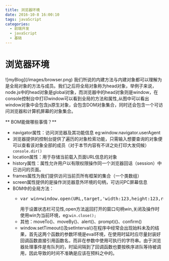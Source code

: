 ```yaml
---
title: 浏览器环境
date: 2016-10-8 16:00:10
tags: javaScript
categories:
  - 前端开发
  - javaScript
  - 基础
---
```


# 浏览器环境

<div style="display:inline-block;">![myBlog](/images/browser.png)</div>
我们所说的内建方法与内建对象都可以理解为是全局对象的方法与成员。我们之后将全局对象称为head对象，举例子来说，node.js中的head对象是global对象，而浏览器中的head对象则是window，在console控制台中打印window可以看到全局的方法和属性,从图中可以看出window对象中会包含js原生对象，会包含DOM对象集合，同时还会包含一个可访问浏览器和计算机屏幕的对象集合。

** BOM能做哪些事情？**
*  navigator属性：访问浏览器及其功能信息 eg:window.navigator.userAgent  
*  浏览器提供的控制台提供了遍历的对象检索功能，只需输入想要查询的对象便可以查看该对象全部的成员（对于本节内容有不详之处打印大发伺候）<code>console.dir()</code>
*  location属性：用于存储当前载入页面URL信息的对象
*  history属性：属性允许用户以有限权限操作同一个浏览器回话（session）中已访问的页面。
*  frames属性为我们提供访问当前页所有框架的集合（一个类数组）
*  screen属性提供的是操作浏览器意外环境的句柄，可访问PC屏幕信息
*  BOM中的全局方法：
   -  <pre>var win=window.open(URL,target,'width:123,height:123,resizable:yes,status:no')//status</pre>用于设置状态栏可见性,open方法返回打开的窗口句柄win,关闭及操作时使用win为当前环境，eg:<code>win.close();</code>
   -  其他：moveTo()、moveBy()、alert()、prompt)()、confirm()
   -  window.setTimeout()及setInterval()在程序中经常会出现始料未及的结果，首先这两个函数的参数环境是eval环境，在使用时延时应尽量封装好回调函数直接引用函数名，而非在参数中使用可执行的字符串。由于浏览器处理事件是有队列的，时延间隔到了回调函数也要按秩序进队等待被调用，因此导致的时间不准确是应该在预料之中的。